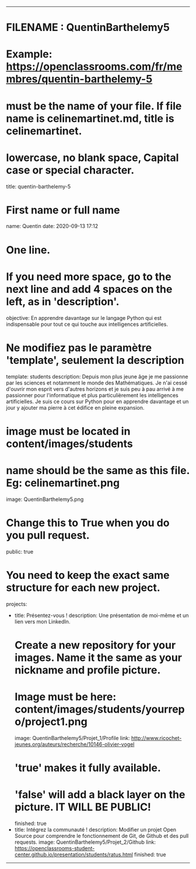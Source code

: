 ---

# FILENAME : QuentinBarthelemy5
# Example: https://openclassrooms.com/fr/membres/quentin-barthelemy-5
# must be the name of your file. If file name is celinemartinet.md, title is celinemartinet.
# lowercase, no blank space, Capital case or special character.
title: quentin-barthelemy-5

# First name or full name
name: Quentin
date: 2020-09-13 17:12

# One line.
# If you need more space, go to the next line and add 4 spaces on the left, as in 'description'.
objective: En apprendre davantage sur le langage Python qui est indispensable pour tout ce 
qui touche aux intelligences artificielles.
# Ne modifiez pas le paramètre 'template', seulement la description
template: students
description:
    Depuis mon plus jeune âge je me passionne par les sciences et notamment le monde des Mathématiques.
    Je n'ai cessé d'ouvrir mon esprit vers d'autres horizons et je suis peu à pau arrivé à me passionner 
    pour l'informatique et plus particulièrement les intelligences artificielles. Je suis ce cours sur Python pour 
    en apprendre davantage et un jour y ajouter ma pierre à cet édifice en pleine expansion.

# image must be located in content/images/students
# name should be the same as this file. Eg: celinemartinet.png
image: QuentinBarthelemy5.png

# Change this to True when you do you pull request.
public: true

# You need to keep the exact same structure for each new project.
projects:
  - title: Présentez-vous !
    description: Une présentation de moi-même et un lien vers mon LinkedIn.
    # Create a new repository for your images. Name it the same as your nickname and profile picture.
    # Image must be here: content/images/students/yourrepo/project1.png
    image: QuentinBarthelemy5/Projet_1/Profile
    link: http://www.ricochet-jeunes.org/auteurs/recherche/10146-olivier-vogel
    # 'true' makes it fully available.
    # 'false' will add a black layer on the picture. IT WILL BE PUBLIC!
    finished: true
  - title: Intégrez la communauté !
    description: Modifier un projet Open Source pour comprendre le fonctionnement de Git, de Github et des pull requests. 
    image: QuentinBarthelemy5/Projet_2/Github
    link: https://openclassrooms-student-center.github.io/presentation/students/ratus.html
    finished: true
---